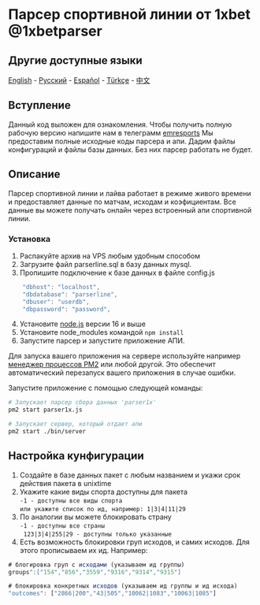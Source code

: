 # Парсер спортивной линии от 1xbet @1xbetparser

## Другие доступные языки

[English](README.md) - [Русский](README_RU.md) - [Español](README_ES.md) - [Türkçe](README_TR.md) - [中文](README_CN.md)



## Вступление

Данный код выложен для ознакомления. Чтобы получить полную рабочую версию напишите нам в телеграмм [emresports](https://t.me/emresports)
Мы предоставим полные исходные коды парсера и апи. Дадим файлы конфигураций и файлы базы данных. Без них парсер работать не будет.


## Описание
Парсер спортивной линии и лайва работает в режиме живого времени и предоставляет данные по матчам, исходам и коэфициентам. Все данные вы можете получать онлайн через встроенный апи спортивной линии.

### Установка
1. Распакуйте архив на VPS любым удобным способом
2. Загрузите файл parserline.sql в базу данных mysql.
3. Пропишите подключение к базе данных в файле config.js
```javascript
    "dbhost": "localhost",
	"dbdatabase": "parserline",
	"dbuser": "userdb",
	"dbpassword": "password",
```
4. Установите [node.js](https://nodejs.org) версии 16 и выше
5. Установите node_modules командой `npm install`
6. Запустите парсер и запустите приложение АПИ.

Для запуска вашего приложения на сервере используйте например [менеджер процессов PM2](https://www.npmjs.com/package/pm2) или любой другой. Это обеспечит автоматический перезапуск вашего приложения в случае ошибки.

Запустите приложение с помощью следующей команды:

```bash
# Запускает парсер сбора данных 'parser1x'
pm2 start parser1x.js

# Запускает сервер, который отдает апи 
pm2 start ./bin/server

```

## Настройка кунфигурации
1. Создайте в базе данных пакет с любым названием и укажи срок действия пакета в unixtime
2. Укажите какие виды спорта доступны для пакета <br>
`-1 - доступны все виды спорта` <br>
`или укажите список по ид, например: 1|3|4|11|29` <br>
3. По аналогии вы можете блокировать страну <br>
 `-1 - доступны все страны` <br>
 ` 123|3|4|255|29 - доступны только указанные` <br>
 4. Есть возможность блокировки груп исходов, и самих исходов. Для этого прописываем их ид. Например:
 ```javascript
# блогировка груп с исходами (указываем ид группы)
groups":["154","856","3559","9316","9314","9315"]

# блокировка конкретных исходов (указываем ид группы и ид исхода)
 "outcomes": ["2866|200","43|505","10062|1083","10063|1085"]

```


